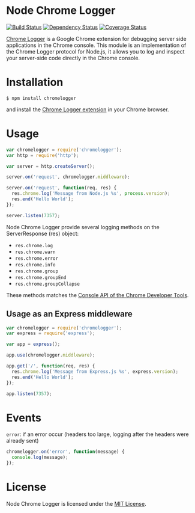 # Node Chrome Logger

[![Build Status](https://secure.travis-ci.org/yannickcr/node-chromelogger.png)](http://travis-ci.org/yannickcr/node-chromelogger) [![Dependency Status](https://gemnasium.com/yannickcr/node-chromelogger.png)](https://gemnasium.com/yannickcr/node-chromelogger) [![Coverage Status](https://coveralls.io/repos/yannickcr/node-chromelogger/badge.png?branch=master)](https://coveralls.io/r/yannickcr/node-chromelogger?branch=master)

[Chrome Logger](http://craig.is/writing/chrome-logger) is a Google Chrome extension for debugging server side applications in the Chrome console.
This module is an implementation of the Chrome Logger protocol for Node.js, it allows you to log and inspect your server-side code directly in the Chrome console.

# Installation

    $ npm install chromelogger

and install the [Chrome Logger extension](https://chrome.google.com/webstore/detail/chromephp/noaneddfkdjfnfdakjjmocngnfkfehhd) in your Chrome browser.

# Usage

```javascript
var chromelogger = require('chromelogger');
var http = require('http');

var server = http.createServer();

server.on('request', chromelogger.middleware);

server.on('request', function(req, res) {
  res.chrome.log('Message from Node.js %s', process.version);
  res.end('Hello World');
});

server.listen(7357);
```

Node Chrome Logger provide several logging methods on the ServerResponse (res) object:
 * `res.chrome.log`
 * `res.chrome.warn`
 * `res.chrome.error`
 * `res.chrome.info`
 * `res.chrome.group`
 * `res.chrome.groupEnd`
 * `res.chrome.groupCollapse`

These methods matches the [Console API of the Chrome Developer Tools](https://developers.google.com/chrome-developer-tools/docs/console-api).

## Usage as an Express middleware

```javascript
var chromelogger = require('chromelogger');
var express = require('express');

var app = express();

app.use(chromelogger.middleware);

app.get('/', function(req, res) {
  res.chrome.log('Message from Express.js %s', express.version);
  res.end('Hello World');
});

app.listen(7357);
```

# Events

`error`: if an error occur (headers too large, logging after the headers were already sent)

```javascript
chromelogger.on('error', function(message) {
  console.log(message);
});
```

# License

Node Chrome Logger is licensed under the [MIT License](http://www.opensource.org/licenses/mit-license.php).
